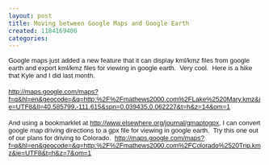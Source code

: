 ```yaml
---
layout: post
title: Moving between Google Maps and Google Earth
created: 1184169406
categories:
---
```

<div><span class="812402815-11072007"><font size="2" face="Arial">Google maps just  added a new feature that it can display kml/kmz files from google earth and  export kml/kmz files for viewing in google earth.&nbsp; Very cool.&nbsp; Here is a hike  that Kyle and I did last month.</font></span></div>
<div>&nbsp;</div>
<div><span class="812402815-11072007"><font size="2" face="Arial"><a href="http://maps.google.com/maps?f=q&amp;hl=en&amp;geocode=&amp;q=http:%2F%2Fmathews2000.com%2FLake%2520Mary.kmz&amp;ie=UTF8&amp;ll=40.585799,-111.615&amp;spn=0.039435,0.062227&amp;t=h&amp;z=14&amp;om=1">http://maps.google.com/maps?f=q&amp;hl=en&amp;geocode=&amp;q=http:%2F%2Fmathews2000.com%2FLake%2520Mary.kmz&amp;ie=UTF8&amp;ll=40.585799,-111.615&amp;spn=0.039435,0.062227&amp;t=h&amp;z=14&amp;om=1</a></font></span></div>
<div>&nbsp;</div>
<div><span class="812402815-11072007"><font size="2" face="Arial">And using a  bookmarklet at <a href="http://www.elsewhere.org/journal/gmaptogpx">http://www.elsewhere.org/journal/gmaptogpx</a>,  I can convert google map driving directions to a gpx file for viewing in google  earth.&nbsp; Try this one out of our plans for driving to Colorado.&nbsp; <a href="http://maps.google.com/maps?f=q&amp;hl=en&amp;geocode=&amp;q=http:%2F%2Fmathews2000.com%2FColorado%2520Trip.kmz&amp;ie=UTF8&amp;t=h&amp;z=7&amp;om=1">http://maps.google.com/maps?f=q&amp;hl=en&amp;geocode=&amp;q=http:%2F%2Fmathews2000.com%2FColorado%2520Trip.kmz&amp;ie=UTF8&amp;t=h&amp;z=7&amp;om=1</a></font></span></div>
<div>&nbsp;</div>
